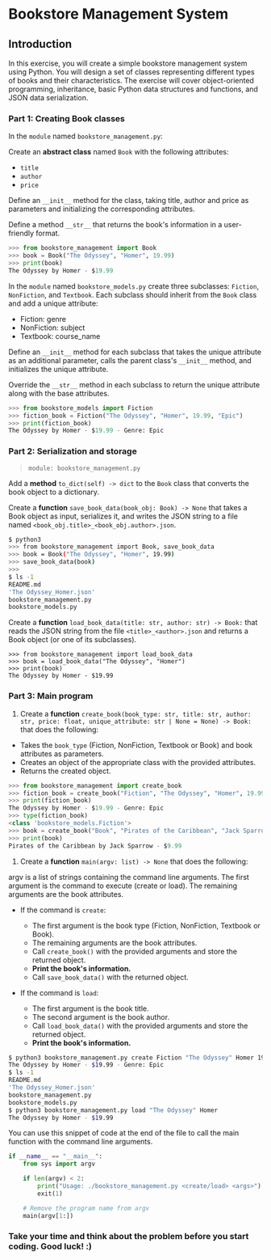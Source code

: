 # Bookstore Management System

## Introduction

In this exercise, you will create a simple bookstore management system using Python. You will design a set of classes representing different types of books and their characteristics. The exercise will cover object-oriented programming, inheritance, basic Python data structures and functions, and JSON data serialization.

### Part 1: Creating Book classes

In the `module` named `bookstore_management.py`:

Create an **abstract class** named `Book` with the following attributes:

- `title`
- `author`
- `price`

Define an `__init__` method for the class, taking title, author and price as parameters and initializing the corresponding attributes.

Define a method `__str__` that returns the book's information in a user-friendly format.

```python
>>> from bookstore_management import Book
>>> book = Book("The Odyssey", "Homer", 19.99)
>>> print(book)
The Odyssey by Homer - $19.99
```

In the `module` named `bookstore_models.py` create three subclasses: `Fiction`, `NonFiction`, and `Textbook`. Each subclass should inherit from the `Book` class and add a unique attribute:

- Fiction: genre
- NonFiction: subject
- Textbook: course_name

Define an `__init__` method for each subclass that takes the unique attribute as an additional parameter, calls the parent class's `__init__` method, and initializes the unique attribute.

Override the `__str__` method in each subclass to return the unique attribute along with the base attributes.

```python
>>> from bookstore_models import Fiction
>>> fiction_book = Fiction("The Odyssey", "Homer", 19.99, "Epic")
>>> print(fiction_book)
The Odyssey by Homer - $19.99 - Genre: Epic
```

### Part 2: Serialization and storage

> `module: bookstore_management.py`

Add a **method** `to_dict(self) -> dict` to the `Book` class that converts the book object to a dictionary.

Create a **function** `save_book_data(book_obj: Book) -> None` that takes a Book object as input, serializes it, and writes the JSON string to a file named `<book_obj.title>_<book_obj.author>.json`.

```bash
$ python3
>>> from bookstore_management import Book, save_book_data
>>> book = Book("The Odyssey", "Homer", 19.99)
>>> save_book_data(book)
>>>
$ ls -1
README.md
'The Odyssey_Homer.json'
bookstore_management.py
bookstore_models.py
```

Create a **function** `load_book_data(title: str, author: str) -> Book:` that reads the JSON string from the file `<title>_<author>.json` and returns a Book object (or one of its subclasses).

```python3
>>> from bookstore_management import load_book_data
>>> book = load_book_data("The Odyssey", "Homer")
>>> print(book)
The Odyssey by Homer - $19.99
```

### Part 3: Main program

1. Create a **function** `create_book(book_type: str, title: str, author: str, price: float, unique_attribute: str | None = None) -> Book:` that does the following:

- Takes the `book_type` (Fiction, NonFiction, Textbook or Book) and book attributes as parameters.
- Creates an object of the appropriate class with the provided attributes.
- Returns the created object.

```python
>>> from bookstore_management import create_book
>>> fiction_book = create_book("Fiction", "The Odyssey", "Homer", 19.99, "Epic")
>>> print(fiction_book)
The Odyssey by Homer - $19.99 - Genre: Epic
>>> type(fiction_book)
<class 'bookstore_models.Fiction'>
>>> book = create_book("Book", "Pirates of the Caribbean", "Jack Sparrow", 9.99)
>>> print(book)
Pirates of the Caribbean by Jack Sparrow - $9.99
```

1. Create a **function** `main(argv: list) -> None` that does the following:

argv is a list of strings containing the command line arguments. The first argument is the command to execute (create or load). The remaining arguments are the book attributes.

- If the command is `create`:
  - The first argument is the book type (Fiction, NonFiction, Textbook or Book).
  - The remaining arguments are the book attributes.
  - Call `create_book()` with the provided arguments and store the returned object.
  - **Print the book's information.**
  - Call `save_book_data()` with the returned object.

- If the command is `load`:
  - The first argument is the book title.
  - The second argument is the book author.
  - Call `load_book_data()` with the provided arguments and store the returned object.
  - **Print the book's information.**

```bash
$ python3 bookstore_management.py create Fiction "The Odyssey" Homer 19.99 Epic
The Odyssey by Homer - $19.99 - Genre: Epic
$ ls -1
README.md
'The Odyssey_Homer.json'
bookstore_management.py
bookstore_models.py
$ python3 bookstore_management.py load "The Odyssey" Homer
The Odyssey by Homer - $19.99
```

You can use this snippet of code at the end of the file to call the main function with the command line arguments.

```python
if __name__ == "__main__":
    from sys import argv

    if len(argv) < 2:
        print("Usage: ./bookstore_management.py <create/load> <args>")
        exit(1)

    # Remove the program name from argv
    main(argv[1:])
```

### Take your time and think about the problem before you start coding. Good luck! :)

